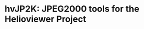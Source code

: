 hvJP2K: JPEG2000 tools for the Helioviewer Project
==================================================
